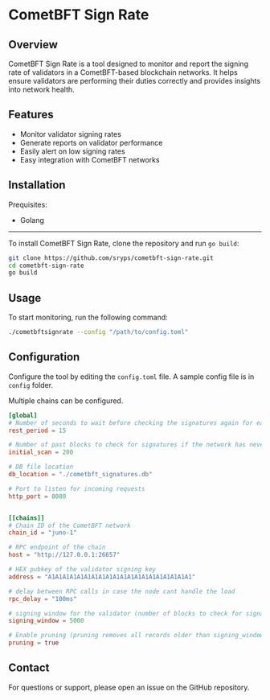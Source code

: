 # CometBFT Sign Rate

## Overview
CometBFT Sign Rate is a tool designed to monitor and report the signing rate of validators in a CometBFT-based blockchain networks. It helps ensure validators are performing their duties correctly and provides insights into network health.

## Features
- Monitor validator signing rates
- Generate reports on validator performance
- Easily alert on low signing rates
- Easy integration with CometBFT networks

## Installation

Prequisites:
- Golang
 ---

To install CometBFT Sign Rate, clone the repository and run `go build`:

```bash
git clone https://github.com/sryps/cometbft-sign-rate.git
cd cometbft-sign-rate
go build
```

## Usage
To start monitoring, run the following command:

```bash
./cometbftsignrate --config "/path/to/config.toml"
```

## Configuration
Configure the tool by editing the `config.toml` file.
A sample config file is in `config` folder.

Multiple chains can be configured.

```toml
[global]
# Number of seconds to wait before checking the signatures again for each chain
rest_period = 15

# Number of past blocks to check for signatures if the network has never been scanned before
initial_scan = 200

# DB file location
db_location = "./cometbft_signatures.db"

# Port to listen for incoming requests
http_port = 8080


[[chains]]
# Chain ID of the CometBFT network
chain_id = "juno-1"

# RPC endpoint of the chain
host = "http://127.0.0.1:26657"

# HEX pubkey of the validator signing key
address = "A1A1A1A1A1A1A1A1A1A1A1A1A1A1A1A1A1A1A1A1"

# delay between RPC calls in case the node cant handle the load
rpc_delay = "100ms"

# signing window for the validator (number of blocks to check for signatures)
signing_window = 5000

# Enable pruning (pruning removes all records older than signing_window) Default: true
pruning = true
```

## Contact
For questions or support, please open an issue on the GitHub repository.
